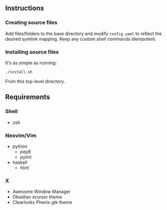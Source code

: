 ## Instructions
### Creating source files
Add files/folders to the base directory and modify `config.yaml` to reflect the
desired symlink mapping. Keep any custom shell commands idempotent.

### Installing source files
It's as simple as running:

    ./install.sh

From this top-level directory.


## Requirements
### Shell
* zsh

### Neovim/Vim
* python
  * pep8
  * pylint
* haskell
  * hlint

### X
* Awesome Window Manager
* Obsidian xcursor theme
* Clearlooks Phenix gtk theme
